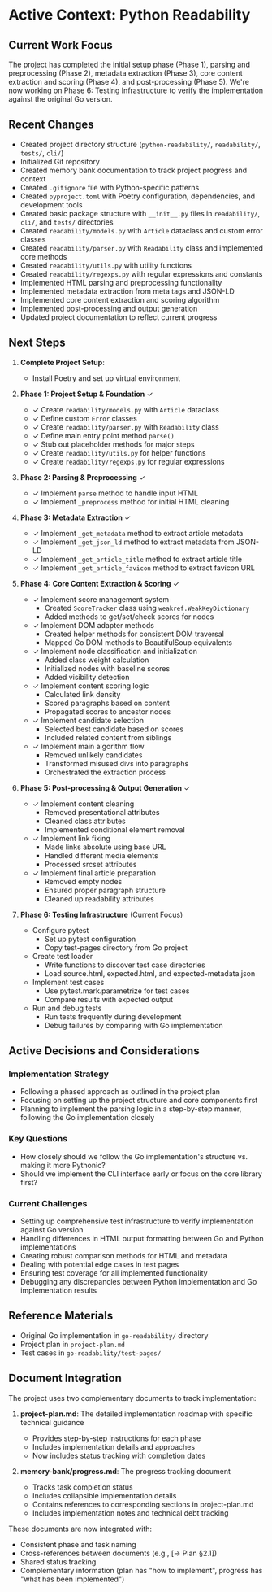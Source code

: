 # Active Context: Python Readability

## Current Work Focus
The project has completed the initial setup phase (Phase 1), parsing and preprocessing (Phase 2), metadata extraction (Phase 3), core content extraction and scoring (Phase 4), and post-processing (Phase 5). We're now working on Phase 6: Testing Infrastructure to verify the implementation against the original Go version.

## Recent Changes
- Created project directory structure (`python-readability/`, `readability/`, `tests/`, `cli/`)
- Initialized Git repository
- Created memory bank documentation to track project progress and context
- Created `.gitignore` file with Python-specific patterns
- Created `pyproject.toml` with Poetry configuration, dependencies, and development tools
- Created basic package structure with `__init__.py` files in `readability/`, `cli/`, and `tests/` directories
- Created `readability/models.py` with `Article` dataclass and custom error classes
- Created `readability/parser.py` with `Readability` class and implemented core methods
- Created `readability/utils.py` with utility functions
- Created `readability/regexps.py` with regular expressions and constants
- Implemented HTML parsing and preprocessing functionality
- Implemented metadata extraction from meta tags and JSON-LD
- Implemented core content extraction and scoring algorithm
- Implemented post-processing and output generation
- Updated project documentation to reflect current progress

## Next Steps
1. **Complete Project Setup**:
   - Install Poetry and set up virtual environment

2. **Phase 1: Project Setup & Foundation** ✓
   - ✓ Create `readability/models.py` with `Article` dataclass
   - ✓ Define custom `Error` classes
   - ✓ Create `readability/parser.py` with `Readability` class
   - ✓ Define main entry point method `parse()`
   - ✓ Stub out placeholder methods for major steps
   - ✓ Create `readability/utils.py` for helper functions
   - ✓ Create `readability/regexps.py` for regular expressions

3. **Phase 2: Parsing & Preprocessing** ✓
   - ✓ Implement `parse` method to handle input HTML
   - ✓ Implement `_preprocess` method for initial HTML cleaning

4. **Phase 3: Metadata Extraction** ✓
   - ✓ Implement `_get_metadata` method to extract article metadata
   - ✓ Implement `_get_json_ld` method to extract metadata from JSON-LD
   - ✓ Implement `_get_article_title` method to extract article title
   - ✓ Implement `_get_article_favicon` method to extract favicon URL

5. **Phase 4: Core Content Extraction & Scoring** ✓
   - ✓ Implement score management system
     - Created `ScoreTracker` class using `weakref.WeakKeyDictionary`
     - Added methods to get/set/check scores for nodes
   - ✓ Implement DOM adapter methods
     - Created helper methods for consistent DOM traversal
     - Mapped Go DOM methods to BeautifulSoup equivalents
   - ✓ Implement node classification and initialization
     - Added class weight calculation
     - Initialized nodes with baseline scores
     - Added visibility detection
   - ✓ Implement content scoring logic
     - Calculated link density
     - Scored paragraphs based on content
     - Propagated scores to ancestor nodes
   - ✓ Implement candidate selection
     - Selected best candidate based on scores
     - Included related content from siblings
   - ✓ Implement main algorithm flow
     - Removed unlikely candidates
     - Transformed misused divs into paragraphs
     - Orchestrated the extraction process

6. **Phase 5: Post-processing & Output Generation** ✓
   - ✓ Implement content cleaning
     - Removed presentational attributes
     - Cleaned class attributes
     - Implemented conditional element removal
   - ✓ Implement link fixing
     - Made links absolute using base URL
     - Handled different media elements
     - Processed srcset attributes
   - ✓ Implement final article preparation
     - Removed empty nodes
     - Ensured proper paragraph structure
     - Cleaned up readability attributes

7. **Phase 6: Testing Infrastructure** (Current Focus)
   - Configure pytest
     - Set up pytest configuration
     - Copy test-pages directory from Go project
   - Create test loader
     - Write functions to discover test case directories
     - Load source.html, expected.html, and expected-metadata.json
   - Implement test cases
     - Use pytest.mark.parametrize for test cases
     - Compare results with expected output
   - Run and debug tests
     - Run tests frequently during development
     - Debug failures by comparing with Go implementation

## Active Decisions and Considerations

### Implementation Strategy
- Following a phased approach as outlined in the project plan
- Focusing on setting up the project structure and core components first
- Planning to implement the parsing logic in a step-by-step manner, following the Go implementation closely

### Key Questions
- How closely should we follow the Go implementation's structure vs. making it more Pythonic?
- Should we implement the CLI interface early or focus on the core library first?

### Current Challenges
- Setting up comprehensive test infrastructure to verify implementation against Go version
- Handling differences in HTML output formatting between Go and Python implementations
- Creating robust comparison methods for HTML and metadata
- Dealing with potential edge cases in test pages
- Ensuring test coverage for all implemented functionality
- Debugging any discrepancies between Python implementation and Go implementation results

## Reference Materials
- Original Go implementation in `go-readability/` directory
- Project plan in `project-plan.md`
- Test cases in `go-readability/test-pages/`

## Document Integration
The project uses two complementary documents to track implementation:

1. **project-plan.md**: The detailed implementation roadmap with specific technical guidance
   - Provides step-by-step instructions for each phase
   - Includes implementation details and approaches
   - Now includes status tracking with completion dates

2. **memory-bank/progress.md**: The progress tracking document
   - Tracks task completion status
   - Includes collapsible implementation details
   - Contains references to corresponding sections in project-plan.md
   - Includes implementation notes and technical debt tracking

These documents are now integrated with:
- Consistent phase and task naming
- Cross-references between documents (e.g., [→ Plan §2.1])
- Shared status tracking
- Complementary information (plan has "how to implement", progress has "what has been implemented")
